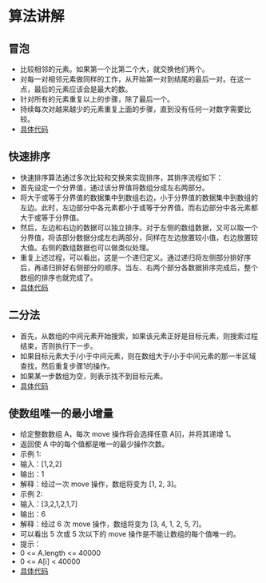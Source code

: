 # 算法讲解
## 冒泡
* 比较相邻的元素。如果第一个比第二个大，就交换他们两个。
* 对每一对相邻元素做同样的工作，从开始第一对到结尾的最后一对。在这一点，最后的元素应该会是最大的数。
* 针对所有的元素重复以上的步骤，除了最后一个。
* 持续每次对越来越少的元素重复上面的步骤，直到没有任何一对数字需要比较。
* [具体代码](https://github.com/BrouceSong/algorithm/blob/master/bubbling.go)
## 快速排序
* 快速排序算法通过多次比较和交换来实现排序，其排序流程如下：
* 首先设定一个分界值，通过该分界值将数组分成左右两部分。
* 将大于或等于分界值的数据集中到数组右边，小于分界值的数据集中到数组的左边。此时，左边部分中各元素都小于或等于分界值，而右边部分中各元素都大于或等于分界值。
* 然后，左边和右边的数据可以独立排序。对于左侧的数组数据，又可以取一个分界值，将该部分数据分成左右两部分，同样在左边放置较小值，右边放置较大值。右侧的数组数据也可以做类似处理。
* 重复上述过程，可以看出，这是一个递归定义。通过递归将左侧部分排好序后，再递归排好右侧部分的顺序。当左、右两个部分各数据排序完成后，整个数组的排序也就完成了。
* [具体代码](https://github.com/BrouceSong/algorithm/blob/master/quickly.go)
## 二分法
* 首先，从数组的中间元素开始搜索，如果该元素正好是目标元素，则搜索过程结束，否则执行下一步。
* 如果目标元素大于/小于中间元素，则在数组大于/小于中间元素的那一半区域查找，然后重复步骤1的操作。
* 如果某一步数组为空，则表示找不到目标元素。
* [具体代码](https://github.com/BrouceSong/algorithm/blob/master/dichotomy.go)
## 使数组唯一的最小增量
* 给定整数数组 A，每次 move 操作将会选择任意 A[i]，并将其递增 1。
* 返回使 A 中的每个值都是唯一的最少操作次数。
* 示例 1:
* 输入：[1,2,2]
* 输出：1
* 解释：经过一次 move 操作，数组将变为 [1, 2, 3]。
* 示例 2:
* 输入：[3,2,1,2,1,7]
* 输出：6
* 解释：经过 6 次 move 操作，数组将变为 [3, 4, 1, 2, 5, 7]。
* 可以看出 5 次或 5 次以下的 move 操作是不能让数组的每个值唯一的。
* 提示：
* 0 <= A.length <= 40000
* 0 <= A[i] < 40000
* [具体代码](https://github.com/BrouceSong/algorithm/blob/master/minIncrementforunique.go)
